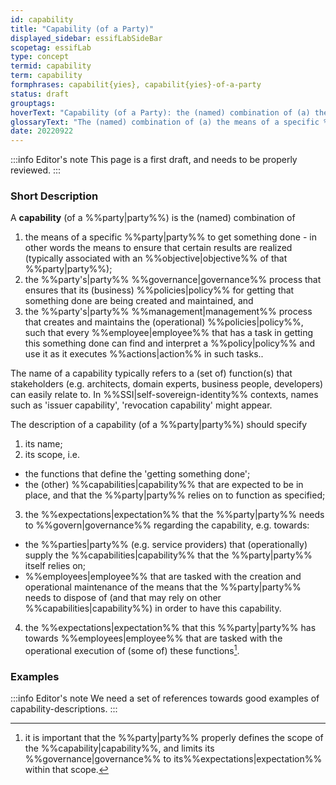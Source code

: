 ```yaml
---
id: capability
title: "Capability (of a Party)"
displayed_sidebar: essifLabSideBar
scopetag: essifLab
type: concept
termid: capability
term: capability
formphrases: capabilit{yies}, capabilit{yies}-of-a-party
status: draft
grouptags:
hoverText: "Capability (of a Party): the (named) combination of (a) the Party's means to get something done, (b) the Party's Governance process that that ensures that its (business) Policies for getting that something done are being created and maintained, and (c) the Party's Management process that creates and maintains the (operational) Policies, such that every Employee that has a task in getting this something done can find and interpret a Policy and use it as it executes Actions in such tasks."
glossaryText: "The (named) combination of (a) the means of a specific %%party^party%% to get something done, (b) the %%party's^party%% %%governance^governance%% process that ensures that its (business) %%policies^policy%% for getting that something done are being created and maintained, and (c) the %%party's^party%% %%management^management%% process that creates and maintains the (operational) %%policies^policy%%, such that every %%employee^employee%% that has a task in getting this something done can find and interpret a %%policy^policy%% and use it as it executes %%actions^action%% in such tasks."
date: 20220922
---
```


:::info Editor's note
This page is a first draft, and needs to be properly reviewed.
:::
### Short Description

A **capability** (of a %%party|party%%) is the (named) combination of
1. the means of a specific %%party|party%% to get something done - in other words the means to ensure that certain results are realized (typically associated with an %%objective|objective%% of that %%party|party%%);
2. the %%party's|party%% %%governance|governance%% process that ensures that its (business) %%policies|policy%% for getting that something done are being created and maintained, and
3. the %%party's|party%% %%management|management%% process that creates and maintains the (operational) %%policies|policy%%, such that every %%employee|employee%% that has a task in getting this something done can find and interpret a %%policy|policy%% and use it as it executes %%actions|action%% in such tasks..

The name of a capability typically refers to a (set of) function(s) that stakeholders (e.g. architects, domain experts, business people, developers) can easily relate to. In %%SSI|self-sovereign-identity%% contexts, names such as 'issuer capability', 'revocation capability' might appear.

The description of a capability (of a %%party|party%%) should specify
1. its name;
2. its scope, i.e.
  - the functions that define the 'getting something done';
  - the (other) %%capabilities|capability%% that are expected to be in place, and that the %%party|party%% relies on to function as specified;
3. the %%expectations|expectation%% that the %%party|party%% needs to %%govern|governance%% regarding the capability, e.g. towards:
  - the %%parties|party%% (e.g. service providers) that (operationally) supply the %%capabilities|capability%% that the %%party|party%% itself relies on;
  - %%employees|employee%% that are tasked with the creation and operational maintenance of the means that the %%party|party%% needs to dispose of (and that may rely on other %%capabilities|capability%%) in order to have this capability.
4. the %%expectations|expectation%% that this %%party|party%% has towards %%employees|employee%% that are tasked with the operational execution of (some of) these functions[^1].

[^1]: it is important that the %%party|party%% properly defines the scope of the %%capability|capability%%, and limits its %%governance|governance%% to its%%expectations|expectation%% within that scope.

### Examples

:::info Editor's note
We need a set of references towards good examples of capability-descriptions.
:::